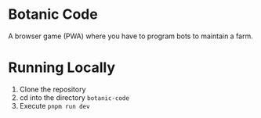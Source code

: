 # Botanic Code

A browser game (PWA) where you have to program bots to maintain a farm.

# Running Locally

1. Clone the repository
2. cd into the directory `botanic-code`
3. Execute `pnpm run dev`
